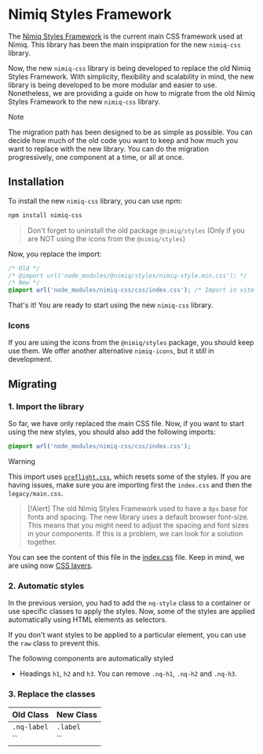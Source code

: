 # Nimiq Styles Framework

The [Nimiq Styles Framework](https://github.com/nimiq/nimiq-style/tree/master) is the current main CSS framework used at Nimiq. This library has been the main inspipration for the new `nimiq-css` library.

Now, the new `nimiq-css` library is being developed to replace the old Nimiq Styles Framework. With simplicity, flexibility and scalability in mind, the new library is being developed to be more modular and easier to use. Nonetheless, we are providing a guide on how to migrate from the old Nimiq Styles Framework to the new `nimiq-css` library.

> [!Note]
> The migration path has been designed to be as simple as possible. You can decide how much of the old code you want to keep and how much you want to replace with the new library. You can do the migration progressively, one component at a time, or all at once.

## Installation

To install the new `nimiq-css` library, you can use npm:

```bash
npm install nimiq-css
```

> Don't forget to uninstall the old package `@nimiq/styles` (Only if you are NOT using the icons from the `@nimiq/styles`)

Now, you replace the import:

```css
/* Old */
/* @import url('node_modules/@nimiq/styles/nimiq-style.min.css'); */
/* New */
@import url('node_modules/nimiq-css/css/index.css'); /* Import in vite or other bundlers might be different */
```

That's it! You are ready to start using the new `nimiq-css` library.

### Icons

If you are using the icons from the `@nimiq/styles` package, you should keep use them. We offer another alternative `nimiq-icons`, but it still in development.

## Migrating

### 1. Import the library

So far, we have only replaced the main CSS file. Now, if you want to start using the new styles, you should also add the following imports:

```css
@import url('node_modules/nimiq-css/css/index.css');
```

> [!Warning]
> This import uses [`preflight.css`](../preflight.css), which resets some of the styles. If you are having issues, make sure you are importing first the `index.css` and then the `legacy/main.css`.

> [!Alert]
> The old Nimiq Styles Framework used to have a `8px` base for fonts and spacing. The new library uses a default browser font-size. This means that you might need to adjust the spacing and font sizes in your components. If this is a problem, we can look for a solution together.

You can see the content of this file in the [index.css](../index.css) file. Keep in mind, we are using now [CSS layers](https://developer.mozilla.org/en-US/docs/Web/CSS/@layer).

### 2. Automatic styles

In the previous version, you had to add the `nq-style` class to a container or use specific classes to apply the styles. Now, some of the styles are applied automatically using HTML elements as selectors.

If you don't want styles to be applied to a particular element, you can use the `raw` class to prevent this.

The following components are automatically styled

- Headings `h1`, `h2` and `h3`. You can remove `.nq-h1`, `.nq-h2` and `.nq-h3`.

### 3. Replace the classes

| Old Class | New Class |
| --- | --- |
| `.nq-label` | `.label` |
| `` | `` |
